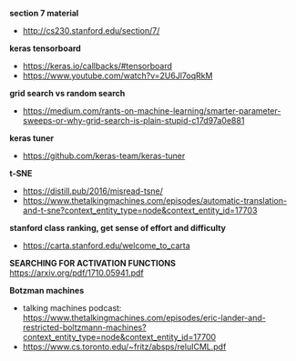 __section 7 material__
* http://cs230.stanford.edu/section/7/

__keras tensorboard__
* https://keras.io/callbacks/#tensorboard 
* https://www.youtube.com/watch?v=2U6Jl7oqRkM

__grid search vs random search__
* https://medium.com/rants-on-machine-learning/smarter-parameter-sweeps-or-why-grid-search-is-plain-stupid-c17d97a0e881

__keras tuner__
* https://github.com/keras-team/keras-tuner

__t-SNE__
* https://distill.pub/2016/misread-tsne/
* https://www.thetalkingmachines.com/episodes/automatic-translation-and-t-sne?context_entity_type=node&context_entity_id=17703

__stanford class ranking, get sense of effort and difficulty__
* https://carta.stanford.edu/welcome_to_carta

__SEARCHING FOR ACTIVATION FUNCTIONS__
https://arxiv.org/pdf/1710.05941.pdf

__Botzman machines__
* talking machines podcast: https://www.thetalkingmachines.com/episodes/eric-lander-and-restricted-boltzmann-machines?context_entity_type=node&context_entity_id=17700
* https://www.cs.toronto.edu/~fritz/absps/reluICML.pdf
